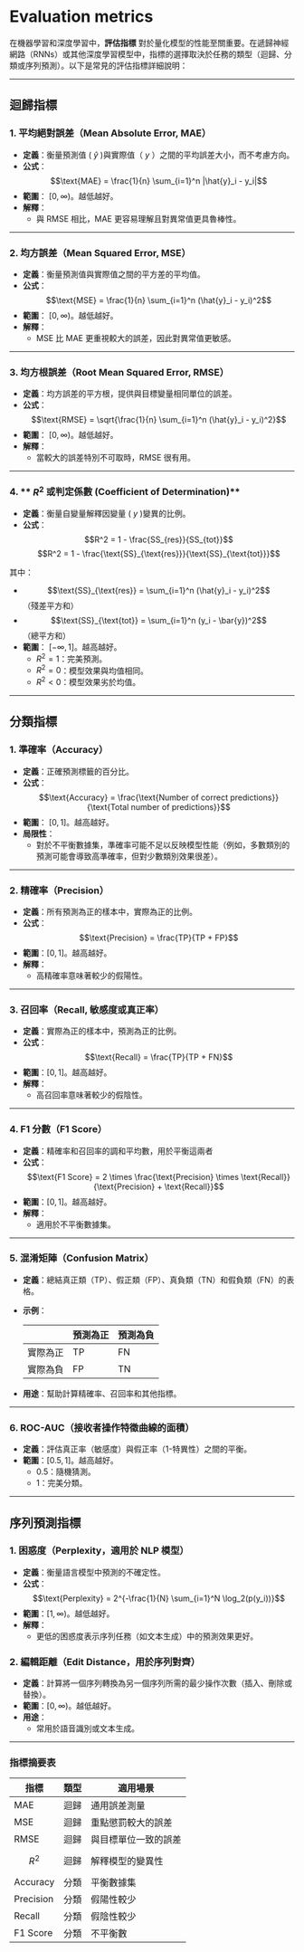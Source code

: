 # Evaluation metrics
在機器學習和深度學習中，**評估指標** 對於量化模型的性能至關重要。在遞歸神經網路（RNNs）或其他深度學習模型中，指標的選擇取決於任務的類型（迴歸、分類或序列預測）。以下是常見的評估指標詳細說明：

---

## **迴歸指標**
### 1. **平均絕對誤差（Mean Absolute Error, MAE）**
   - **定義**：衡量預測值 ( $\hat{y}$ )與實際值（ $y$ ）之間的平均誤差大小，而不考慮方向。
   - **公式**：
     $$\text{MAE} = \frac{1}{n} \sum_{i=1}^n |\hat{y}_i - y_i|$$
   - **範圍**： $[0, \infty)$。越低越好。
   - **解釋**：
     - 與 RMSE 相比，MAE 更容易理解且對異常值更具魯棒性。

---

### 2. **均方誤差（Mean Squared Error, MSE）**
   - **定義**：衡量預測值與實際值之間的平方差的平均值。
   - **公式**：
     $$\text{MSE} = \frac{1}{n} \sum_{i=1}^n (\hat{y}_i - y_i)^2$$
   - **範圍**： $[0, \infty)$。越低越好。
   - **解釋**：
     - MSE 比 MAE 更重視較大的誤差，因此對異常值更敏感。

---

### 3. **均方根誤差（Root Mean Squared Error, RMSE）**
   - **定義**：均方誤差的平方根，提供與目標變量相同單位的誤差。
   - **公式**：
     $$\text{RMSE} = \sqrt{\frac{1}{n} \sum_{i=1}^n (\hat{y}_i - y_i)^2}$$
   - **範圍**： $[0, \infty)$。越低越好。
   - **解釋**：
     - 當較大的誤差特別不可取時，RMSE 很有用。

---

### 4. ** $R^2$ 或判定係數 (Coefficient of Determination)** 
  - **定義**：衡量自變量解釋因變量  ( $y$ )變異的比例。
  - **公式**：
    $$R^2 = 1 - \frac{SS_{res}}{SS_{tot}}$$
    $$R^2 = 1 - \frac{\text{SS}_{\text{res}}}{\text{SS}_{\text{tot}}}$$

  其中：
  - $$\text{SS}_{\text{res}} = \sum_{i=1}^n (\hat{y}_i - y_i)^2$$ （殘差平方和）
  - $$\text{SS}_{\text{tot}} = \sum_{i=1}^n (y_i - \bar{y})^2$$ （總平方和）
  - **範圍**： $[-\infty, 1]$。越高越好。
      - $R^2 = 1$：完美預測。
      - $R^2 = 0$：模型效果與均值相同。
      - $R^2 < 0$：模型效果劣於均值。

---

## **分類指標**
### 1. **準確率（Accuracy）**
   - **定義**：正確預測標籤的百分比。
   - **公式**：
     $$\text{Accuracy} = \frac{\text{Number of correct predictions}}{\text{Total number of predictions}}$$
   - **範圍**： $[0, 1]$。越高越好。
   - **局限性**：
     - 對於不平衡數據集，準確率可能不足以反映模型性能（例如，多數類別的預測可能會導致高準確率，但對少數類別效果很差）。

---

### 2. **精確率（Precision）**
   - **定義**：所有預測為正的樣本中，實際為正的比例。
   - **公式**：
     $$\text{Precision} = \frac{TP}{TP + FP}$$
   - **範圍**：$[0, 1]$。越高越好。
   - **解釋**：
     - 高精確率意味著較少的假陽性。

---

### 3. **召回率（Recall, 敏感度或真正率）**
   - **定義**：實際為正的樣本中，預測為正的比例。
   - **公式**：
     $$\text{Recall} = \frac{TP}{TP + FN}$$
   - **範圍**：$[0, 1]$。越高越好。
   - **解釋**：
     - 高召回率意味著較少的假陰性。

---

### 4. **F1 分數（F1 Score）**

   - **定義**：精確率和召回率的調和平均數，用於平衡這兩者
   - **公式**：
     $$\text{F1 Score} = 2 \times \frac{\text{Precision} \times \text{Recall}}{\text{Precision} + \text{Recall}}$$
   - **範圍**：$[0, 1]$。越高越好。
   - **解釋**：
     - 適用於不平衡數據集。

---

### 5. **混淆矩陣（Confusion Matrix）**
   - **定義**：總結真正類（TP）、假正類（FP）、真負類（TN）和假負類（FN）的表格。
   - **示例**：

     |               | 預測為正 | 預測為負 |
     |---------------|----------|----------|
     | 實際為正      | TP       | FN       |
     | 實際為負      | FP       | TN       |

   - **用途**：幫助計算精確率、召回率和其他指標。

---

### 6. **ROC-AUC（接收者操作特徵曲線的面積）**
   - **定義**：評估真正率（敏感度）與假正率（1-特異性）之間的平衡。
   - **範圍**：$[0.5, 1]$。越高越好。
     - 0.5：隨機猜測。
     - 1：完美分類。

---

## **序列預測指標**
### 1. **困惑度（Perplexity，適用於 NLP 模型）**
   - **定義**：衡量語言模型中預測的不確定性。
   - **公式**：
     $$\text{Perplexity} = 2^{-\frac{1}{N} \sum_{i=1}^N \log_2(p(y_i))}$$
   - **範圍**：$[1, \infty)$。越低越好。
   - **解釋**：
     - 更低的困惑度表示序列任務（如文本生成）中的預測效果更好。

### 2. **編輯距離（Edit Distance，用於序列對齊）**
   - **定義**：計算將一個序列轉換為另一個序列所需的最少操作次數（插入、刪除或替換）。
   - **範圍**：$[0, \infty)$。越低越好。
   - **用途**：
     - 常用於語音識別或文本生成。

---

### 指標摘要表

| 指標            | 類型          | 適用場景                       |
|-----------------|--------------|------------------------------|
| MAE            | 迴歸         | 通用誤差測量                  |
| MSE            | 迴歸         | 重點懲罰較大的誤差             |
| RMSE           | 迴歸         | 與目標單位一致的誤差            |
| $$R^2$$        | 迴歸         | 解釋模型的變異性                |
| Accuracy       | 分類         | 平衡數據集                     |
| Precision      | 分類         | 假陽性較少                     |
| Recall         | 分類         | 假陰性較少                     |
| F1 Score       | 分類         | 不平衡數